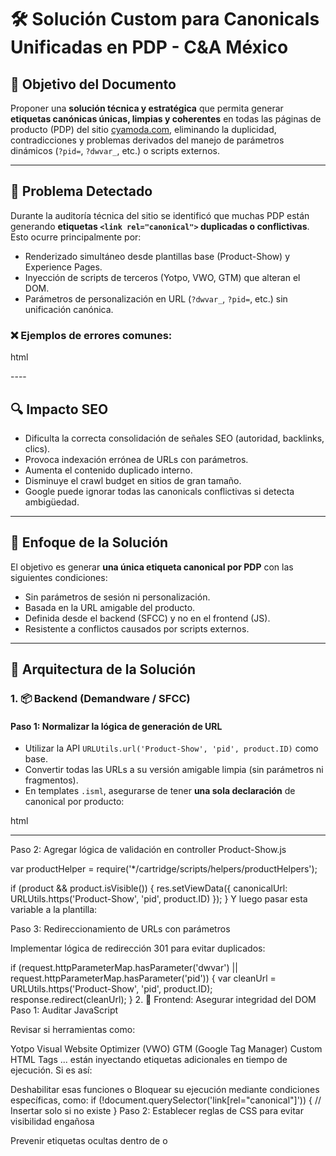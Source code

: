 # 🛠️ Solución Custom para Canonicals Unificadas en PDP - C&A México

## 🎯 Objetivo del Documento

Proponer una **solución técnica y estratégica** que permita generar **etiquetas canónicas únicas, limpias y coherentes** en todas las páginas de producto (PDP) del sitio [cyamoda.com](https://www.cyamoda.com), eliminando la duplicidad, contradicciones y problemas derivados del manejo de parámetros dinámicos (`?pid=`, `?dwvar_`, etc.) o scripts externos.

---

## 🧩 Problema Detectado

Durante la auditoría técnica del sitio se identificó que muchas PDP están generando **etiquetas `<link rel="canonical">` duplicadas o conflictivas**. Esto ocurre principalmente por:

- Renderizado simultáneo desde plantillas base (Product-Show) y Experience Pages.
- Inyección de scripts de terceros (Yotpo, VWO, GTM) que alteran el DOM.
- Parámetros de personalización en URL (`?dwvar_`, `?pid=`, etc.) sin unificación canónica.

### ❌ Ejemplos de errores comunes:

html
<link rel="canonical" href="https://www.cyamoda.com/playera-tank-slim/3104446.html" />
<link rel="canonical" href="https://www.cyamoda.com/3104446.html" />
<link rel="canonical" href="https://www.cyamoda.com/playera-tank-slim/3104446.html?dwvar_3104446_color=VERDE" />
----

## 🔍 Impacto SEO

- Dificulta la correcta consolidación de señales SEO (autoridad, backlinks, clics).
- Provoca indexación errónea de URLs con parámetros.
- Aumenta el contenido duplicado interno.
- Disminuye el crawl budget en sitios de gran tamaño.
- Google puede ignorar todas las canonicals conflictivas si detecta ambigüedad.

---

## 🧠 Enfoque de la Solución

El objetivo es generar **una única etiqueta canonical por PDP** con las siguientes condiciones:

- Sin parámetros de sesión ni personalización.
- Basada en la URL amigable del producto.
- Definida desde el backend (SFCC) y no en el frontend (JS).
- Resistente a conflictos causados por scripts externos.

---

## 🧱 Arquitectura de la Solución

### 1. 📦 Backend (Demandware / SFCC)

#### Paso 1: Normalizar la lógica de generación de URL

- Utilizar la API `URLUtils.url('Product-Show', 'pid', product.ID)` como base.
- Convertir todas las URLs a su versión amigable limpia (sin parámetros ni fragmentos).
- En templates `.isml`, asegurarse de tener **una sola declaración** de canonical por producto:

html
<link rel="canonical" href="${URLUtils.http('Product-Show', 'pid', product.ID).toString()}" />

------------------------

Paso 2: Agregar lógica de validación en controller Product-Show.js

var productHelper = require('*/cartridge/scripts/helpers/productHelpers');

if (product && product.isVisible()) {
    res.setViewData({
        canonicalUrl: URLUtils.https('Product-Show', 'pid', product.ID)
    });
}
Y luego pasar esta variable a la plantilla:

<link rel="canonical" href="${canonicalUrl}" />
Paso 3: Redireccionamiento de URLs con parámetros

Implementar lógica de redirección 301 para evitar duplicados:

if (request.httpParameterMap.hasParameter('dwvar') || request.httpParameterMap.hasParameter('pid')) {
    var cleanUrl = URLUtils.https('Product-Show', 'pid', product.ID);
    response.redirect(cleanUrl);
}
2. 🧼 Frontend: Asegurar integridad del DOM
Paso 1: Auditar JavaScript

Revisar si herramientas como:

Yotpo
Visual Website Optimizer (VWO)
GTM (Google Tag Manager) Custom HTML Tags
... están inyectando etiquetas <link rel="canonical"> adicionales en tiempo de ejecución. Si es así:

Deshabilitar esas funciones o
Bloquear su ejecución mediante condiciones específicas, como:
if (!document.querySelector('link[rel="canonical"]')) {
    // Insertar solo si no existe
}
Paso 2: Establecer reglas de CSS para evitar visibilidad engañosa

Prevenir etiquetas <link> ocultas dentro de <noscript> o <template>.

🧪 Verificación Técnica

Herramientas Recomendadas
Screaming Frog SEO Spider – analizar canonical duplicadas.
Sitebulb – detección visual de conflictos.
Google Search Console – revisar indexación errónea de URLs con parámetros.
DevTools (Chrome) – con JS habilitado, verificar el DOM final con:
document.querySelectorAll('link[rel="canonical"]')
Comando de verificación en Google:
site:cyamoda.com inurl:3104446
Validar que solo se indexa una versión canónica del producto.

✅ Checklist de Implementación

Elemento	Estado
Unificación de canonical en backend	🟡 En progreso
Redirección de URLs con parámetros	🔲 Pendiente
Auditoría de scripts externos	🟡 En validación
Eliminación de canonical en JS	🔲 Pendiente
Pruebas en 3 productos piloto	🔲 Agendada
Revisión de indexación en GSC	🔲 Pendiente post-implementación
📌 Estado Ideal del HTML en PDP

<head>
  ...
  <link rel="canonical" href="https://www.cyamoda.com/playera-tank-slim/3104446.html" />
  <!-- Ninguna otra etiqueta canonical debe existir -->
</head>
📅 Plan de Despliegue Recomendado

Fase	Descripción	Tiempo estimado
1. Análisis de impacto	Revisión de cantidad de URLs duplicadas en GSC/Screaming Frog	2 días
2. Desarrollo y validación	Unificación de canonical y redirección en entorno staging	4 días
3. QA técnico	Pruebas con y sin parámetros, validación con DevTools	2 días
4. Despliegue	Push a producción, seguimiento de logs y tags	1 día
5. Monitoreo	Reindexación y consolidación de señales SEO	7 días
🧠 Conclusión

Implementar una solución personalizada para etiquetas canónicas unificadas es una acción crítica para proteger el posicionamiento orgánico del sitio.

Consolidar las URLs canónicas:

✅ Mejora la autoridad SEO.
✅ Evita contenido duplicado.
✅ Asegura una experiencia coherente para motores de búsqueda.
✅ Prepara la arquitectura para campañas futuras sin conflictos de indexación.
Esta acción debe ejecutarse antes de campañas de rebajas, lanzamientos de colección o picos estacionales de tráfico.
